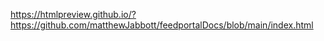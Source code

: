 https://htmlpreview.github.io/?https://github.com/matthewJabbott/feedportalDocs/blob/main/index.html
